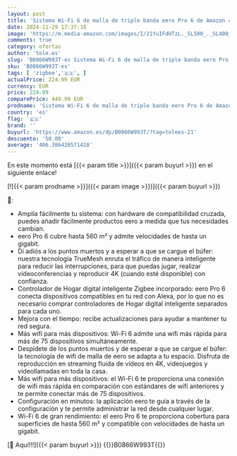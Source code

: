 ```yaml
---
layout: post
title: 'Sistema Wi-Fi 6 de malla de triple banda eero Pro 6 de Amazon con controlador de Hogar digital inteligente ZigBee integrado | 3 unidades'
date: 2024-11-29 17:37:18
image: 'https://m.media-amazon.com/images/I/21YuIFdHTzL._SL500_._SL400_.jpg'
comments: true
category: ofertas
author: 'tole.es'
slug: 'B0866W993T-es Sistema Wi-Fi 6 de malla de triple banda eero Pro 6 de...'
sku: 'B0866W993T-es'
tags: [ 'zigbee','🇪🇸', ]
actualPrice: 224.99 EUR
currency: EUR
price: 224.99
comparePrice: 449.99 EUR
prodname: 'Sistema Wi-Fi 6 de malla de triple banda eero Pro 6 de Amazon con controlador de Hogar digital inteligente ZigBee integrado | 3 unidades'
country: 'es'
flag: '🇪🇸'
brand: ''
buyurl: 'https://www.amazon.es/dp/B0866W993T/?tag=tolees-21'
descuento: '50.00'
average: '406.386428571428'
---
```


En este momento está [{{< param title >}}]({{< param buyurl >}}) en el siguiente enlace!

[![{{< param prodname >}}]({{< param image >}})]({{< param buyurl >}})

🔎:

- Amplía fácilmente tu sistema: con hardware de compatibilidad cruzada, puedes añadir fácilmente productos eero a medida que tus necesidades cambian.
- eero Pro 6 cubre hasta 560 m² y admite velocidades de hasta un gigabit.
- Di adiós a los puntos muertos y a esperar a que se cargue el búfer: nuestra tecnología TrueMesh enruta el tráfico de manera inteligente para reducir las interrupciones, para que puedas jugar, realizar videoconferencias y reproducir 4K (cuando esté disponible) con confianza.
- Controlador de Hogar digital inteligente Zigbee incorporado: eero Pro 6 conecta dispositivos compatibles en tu red con Alexa, por lo que no es necesario comprar controladores de Hogar digital inteligente separados para cada uno.
- Mejora con el tiempo: recibe actualizaciones para ayudar a mantener tu red segura.
- Más wifi para más dispositivos: Wi-Fi 6 admite una wifi más rápida para más de 75 dispositivos simultáneamente.
- Despídete de los puntos muertos y de esperar a que se cargue el búfer: la tecnología de wifi de malla de eero se adapta a tu espacio. Disfruta de reproducción en streaming fluida de vídeos en 4K, videojuegos y videollamadas en toda la casa.
- Más wifi para más dispositivos: el Wi-Fi 6 te proporciona una conexión de wifi más rápida en comparación con estándares de wifi anteriores y te permite conectar más de 75 dispositivos.
- Configuración en minutos: la aplicación eero te guía a través de la configuración y te permite administrar la red desde cualquier lugar.
- Wi-Fi 6 de gran rendimiento: el eero Pro 6 te proporciona cobertura para superficies de hasta 560 m² y compatible con velocidades de hasta un gigabit.

[🛒 Aquí!!!]({{< param buyurl >}})
{{<world>}}B0866W993T{{</world>}}
